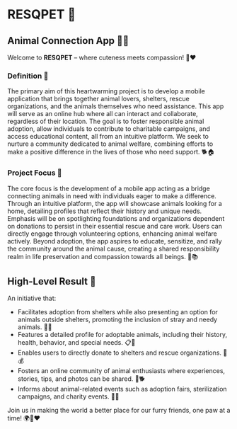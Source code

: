 # RESQPET 🐾


## Animal Connection App 🐶🐱

Welcome to **RESQPET** – where cuteness meets compassion! 🐾❤️

### Definition 🌟

The primary aim of this heartwarming project is to develop a mobile application that brings together animal lovers, shelters, rescue organizations, and the animals themselves who need assistance. This app will serve as an online hub where all can interact and collaborate, regardless of their location. The goal is to foster responsible animal adoption, allow individuals to contribute to charitable campaigns, and access educational content, all from an intuitive platform. We seek to nurture a community dedicated to animal welfare, combining efforts to make a positive difference in the lives of those who need support. 🐕🏠

### Project Focus 🌱

The core focus is the development of a mobile app acting as a bridge connecting animals in need with individuals eager to make a difference. Through an intuitive platform, the app will showcase animals looking for a home, detailing profiles that reflect their history and unique needs. Emphasis will be on spotlighting foundations and organizations dependent on donations to persist in their essential rescue and care work. Users can directly engage through volunteering options, enhancing animal welfare actively. Beyond adoption, the app aspires to educate, sensitize, and rally the community around the animal cause, creating a shared responsibility realm in life preservation and compassion towards all beings. 🐾📚

## High-Level Result 🚀

An initiative that:

- Facilitates adoption from shelters while also presenting an option for animals outside shelters, promoting the inclusion of stray and needy animals. 🐶🏡
- Features a detailed profile for adoptable animals, including their history, health, behavior, and special needs. 📋🐾
- Enables users to directly donate to shelters and rescue organizations. 🤝💰
- Fosters an online community of animal enthusiasts where experiences, stories, tips, and photos can be shared. 📸🐕
- Informs about animal-related events such as adoption fairs, sterilization campaigns, and charity events. 📅🐱

Join us in making the world a better place for our furry friends, one paw at a time! 🌍🐾❤️
